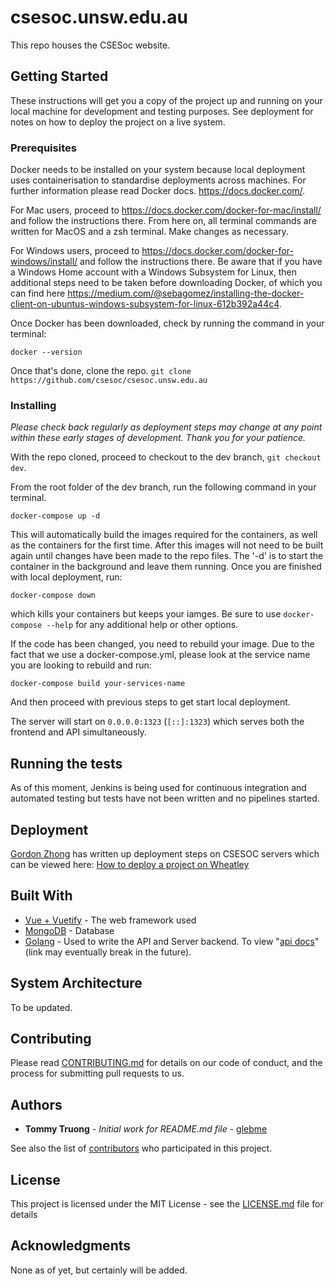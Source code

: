 # csesoc.unsw.edu.au

This repo houses the CSESoc website.

## Getting Started

These instructions will get you a copy of the project up and running on your local machine for development and testing purposes. See deployment for notes on how to deploy the project on a live system.

### Prerequisites

Docker needs to be installed on your system because local deployment uses containerisation to standardise deployments across machines. For further information please read Docker docs. https://docs.docker.com/.

For Mac users, proceed to https://docs.docker.com/docker-for-mac/install/ and follow the instructions there. From here on, all terminal commands are written for MacOS and a zsh terminal. Make changes as necessary.

For Windows users, proceed to https://docs.docker.com/docker-for-windows/install/ and follow the instructions there. Be aware that if you have a Windows Home account with a Windows Subsystem for Linux, then additional steps need to be taken before downloading Docker, of which you can find here https://medium.com/@sebagomez/installing-the-docker-client-on-ubuntus-windows-subsystem-for-linux-612b392a44c4.

Once Docker has been downloaded, check by running the command in your terminal:
```
docker --version
```

Once that's done, clone the repo. `git clone https://github.com/csesoc/csesoc.unsw.edu.au`

### Installing

*Please check back regularly as deployment steps may change at any point within these early stages of development. Thank you for your patience.*

With the repo cloned, proceed to checkout to the dev branch, `git checkout dev`.

From the root folder of the dev branch, run the following command in your terminal.

```
docker-compose up -d  
```

This will automatically build the images required for the containers, as well as the containers for the first time. After this images will not need to be built again until changes have been made to the repo files. The '-d' is to start the container in the background and leave them running. Once you are finished with local deployment, run:

```
docker-compose down
```

which kills your containers but keeps your iamges. Be sure to use `docker-compose --help` for any additional help or other options.

If the code has been changed, you need to rebuild your image. Due to the fact that we use a docker-compose.yml, please look at the service name you are looking to rebuild and run:

```
docker-compose build your-services-name
```

And then proceed with previous steps to get start local deployment.

The server will start on `0.0.0.0:1323` (`[::]:1323`) which serves both the frontend and API simultaneously.

## Running the tests

As of this moment, Jenkins is being used for continuous integration and automated testing but tests have not been written and no pipelines started.


## Deployment

[Gordon Zhong](https://github.com/gawdn) has written up deployment steps on CSESOC servers which can be viewed here: [How to deploy a project on Wheatley](https://compclub.atlassian.net/wiki/spaces/Projects/pages/733118519/How+to+deploy+a+project+on+Wheatley)

## Built With

* [Vue + Vuetify](https://vuejs.org/) - The web framework used
* [MongoDB](https://www.mongodb.com/) - Database
* [Golang](https://golang.org/) - Used to write the API and Server backend. To view "[api docs](https://gawdn.com/api-docs)" (link may eventually break in the future).

## System Architecture

To be updated.

## Contributing

Please read [CONTRIBUTING.md](https://gist.github.com/PurpleBooth/b24679402957c63ec426) for details on our code of conduct, and the process for submitting pull requests to us.

## Authors

* **Tommy Truong** - *Initial work for README.md file* - [glebme](https://github.com/glebme)

See also the list of [contributors](https://github.com/your/project/contributors) who participated in this project.

## License

This project is licensed under the MIT License - see the [LICENSE.md](LICENSE.md) file for details

## Acknowledgments

None as of yet, but certainly will be added.